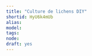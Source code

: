 ```yaml
---
title: "Culture de lichens DIY"
shortid: HyU6k4mUb
alias: 
model: 
tags: 
node: 
draft: yes
--- 
```

 
